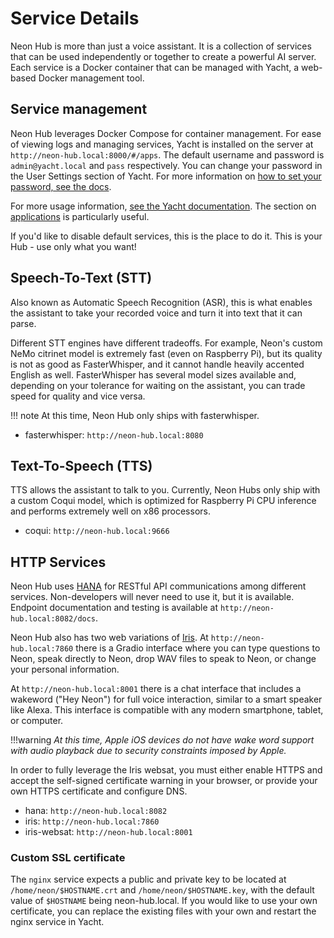 # Service Details

Neon Hub is more than just a voice assistant. It is a collection of services that can be used independently or together to create a powerful AI server. Each service is a Docker container that can be managed with Yacht, a web-based Docker management tool.

## Service management

Neon Hub leverages Docker Compose for container management. For ease of viewing logs and managing services, Yacht is installed on the server at `http://neon-hub.local:8000/#/apps`. The default username and password is `admin@yacht.local` and `pass` respectively. You can change your password in the User Settings section of Yacht. For more information on [how to set your password, see the docs](https://yacht.sh/docs/Pages/User_Settings).

For more usage information, [see the Yacht documentation](https://yacht.sh/docs/). The section on [applications](https://yacht.sh/docs/Pages/Applications) is particularly useful.

If you'd like to disable default services, this is the place to do it. This is your Hub - use only what you want!

## Speech-To-Text (STT)

Also known as Automatic Speech Recognition (ASR), this is what enables the assistant to take your recorded voice and turn it into text that it can parse.

Different STT engines have different tradeoffs. For example, Neon's custom NeMo citrinet model is extremely fast (even on Raspberry Pi), but its quality is not as good as FasterWhisper, and it cannot handle heavily accented English as well. FasterWhisper has several model sizes available and, depending on your tolerance for waiting on the assistant, you can trade speed for quality and vice versa.

!!! note
    At this time, Neon Hub only ships with fasterwhisper.

- fasterwhisper: `http://neon-hub.local:8080`

## Text-To-Speech (TTS)

TTS allows the assistant to talk to you. Currently, Neon Hubs only ship with a custom Coqui model, which is optimized for Raspberry Pi CPU inference and performs extremely well on x86 processors.

- coqui: `http://neon-hub.local:9666`

## HTTP Services

Neon Hub uses [HANA](https://github.com/NeonGeckoCom/neon-hana) for RESTful API communications among different services. Non-developers will never need to use it, but it is available. Endpoint documentation and testing is available at `http://neon-hub.local:8082/docs`.

Neon Hub also has two web variations of [Iris](https://github.com/NeonGeckoCom/neon-iris). At `http://neon-hub.local:7860` there is a Gradio interface where you can type questions to Neon, speak directly to Neon, drop WAV files to speak to Neon, or change your personal information.

At `http://neon-hub.local:8001` there is a chat interface that includes a wakeword ("Hey Neon") for full voice interaction, similar to a smart speaker like Alexa. This interface is compatible with any modern smartphone, tablet, or computer.

!!!warning
    _At this time, Apple iOS devices do not have wake word support with audio playback due to security constraints imposed by Apple._

In order to fully leverage the Iris websat, you must either enable HTTPS and accept the self-signed certificate warning in your browser, or provide your own HTTPS certificate and configure DNS.

- hana: `http://neon-hub.local:8082`
- iris: `http://neon-hub.local:7860`
- iris-websat: `http://neon-hub.local:8001`

### Custom SSL certificate

The `nginx` service expects a public and private key to be located at `/home/neon/$HOSTNAME.crt` and `/home/neon/$HOSTNAME.key`, with the default value of `$HOSTNAME` being neon-hub.local. If you would like to use your own certificate, you can replace the existing files with your own and restart the nginx service in Yacht.
